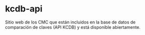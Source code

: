 # kcdb-api
Sitio web de los CMC que están incluidos en la base de datos de comparación de claves (API KCDB) y está disponible abiertamente.
